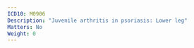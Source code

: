 ```yaml
---
ICD10: M0906
Description: "Juvenile arthritis in psoriasis: Lower leg"
Matters: No
Weight: 0
---
```


